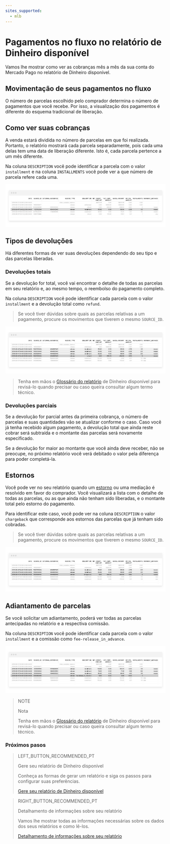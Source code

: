 ```yaml
---
sites_supported:
  - mlb
---
```


# Pagamentos no fluxo no relatório de Dinheiro disponível

Vamos lhe mostrar como ver as cobranças mês a mês da sua conta do Mercado Pago no relatório de Dinheiro disponível.

## Movimentação de seus pagamentos no fluxo

O número de parcelas escolhido pelo comprador determina o número de pagamentos que você recebe. Por isso, a visualização dos pagamentos é diferente do esquema tradicional de liberação.

## Como ver suas cobranças

A venda estará dividida no número de parcelas em que foi realizada. Portanto, o relatório mostrará cada parcela separadamente, pois cada uma delas tem uma data de liberação diferente. Isto é, cada parcela pertence a um mês diferente.

Na coluna `DESCRIPTION` você pode identificar a parcela com o valor `installment` e na coluna `INSTALLMENTS` você pode ver a que número de parcela refere cada uma.

![Ejemplo de liberación de cuota](/images/manage-account/reports/reports-information-details/pnf-liberacion-de-cuota-bank.png)

## Tipos de devoluções

Há diferentes formas de ver suas devoluções dependendo do seu tipo e das parcelas liberadas.

### Devoluções totais

Se a devolução for total, você vai encontrar o detalhe de todas as parcelas em seu relatório e, ao mesmo tempo, o reembolso do pagamento completo.

Na coluna `DESCRIPTION` você pode identificar cada parcela com o valor `installment` e a devolução total como `refund`.


> Se você tiver dúvidas sobre quais as parcelas relativas a um pagamento, procure os movimentos que tiverem o mesmo `SOURCE_ID`.

![Ejemplo de reembolso antes de liberar alguna cuota](/images/manage-account/reports/reports-information-details/pnf-reembolso-antes-de-liberar-bank.png)

> Tenha em mãos o [Glossário do relatório](https://www.mercadopago.com.ar/developers/pt/guides/reports/available-money/glossary/) de Dinheiro disponível para revisá-lo quando precisar ou caso queira consultar algum termo técnico.


### Devoluções parciais

Se a devolução for parcial antes da primeira cobrança, o número de parcelas e suas quantidades vão se atualizar conforme o caso. Caso você já tenha recebido algum pagamento, a devolução total que ainda reste cobrar será subtraída e o montante das parcelas será novamente especificado.

Se a devolução for maior ao montante que você ainda deve receber, não se preocupe, no próximo relatório você verá debitado o valor pela diferença para poder completá-la.

## Estornos

Você pode ver no seu relatório quando um [estorno](https://www.mercadopago.com.ar/developers/pt/guides/manage-account/chargebacks/) ou uma mediação é resolvido em favor do comprador. Você visualizará a lista com o detalhe de todas as parcelas, ou as que ainda não tenham sido liberadas, e o montante total pelo estorno do pagamento.

Para identificar este caso, você pode ver na coluna `DESCRIPTION` o valor `chargeback` que corresponde aos estornos das parcelas que já tenham sido cobradas.

> Se você tiver dúvidas sobre quais as parcelas relativas a um pagamento, procure os movimentos que tiverem o mesmo `SOURCE_ID`.

![Ejemplo de contracargo](/images/manage-account/reports/reports-information-details/pnf-contracargo-luego-de-liberar-bank.png)

## Adiantamento de parcelas

Se você solicitar um adiantamento, poderá ver todas as parcelas antecipadas no relatório e a respectiva comissão.

Na coluna `DESCRIPTION` você pode identificar cada parcela com o valor `installment` e a comissão como `fee-release_in_advance`.

![Ejemplo de adelanto de cuotas](/images/manage-account/reports/reports-information-details/pnf-adelanto-de-cuotas-bank.png)

> NOTE
>
> Nota
>
> Tenha em mãos o [Glossário do relatório](https://www.mercadopago.com.ar/developers/pt/guides/reports/available-money/glossary/) de Dinheiro disponível para revisá-lo quando precisar ou caso queira consultar algum termo técnico.


### Próximos pasos

> LEFT_BUTTON_RECOMMENDED_PT
>
> Gere seu relatório de Dinheiro disponível
>
> Conheça as formas de gerar um relatório e siga os passos para configurar suas preferências.
>
> [Gere seu relatório de Dinheiro disponível](https://www.mercadopago.com.ar/developers/pt/guides/reports/available-money/generate/)

> RIGHT_BUTTON_RECOMMENDED_PT
>
> Detalhamento de informações sobre seu relatório
>
> Vamos lhe mostrar todas as informações necessárias sobre os dados dos seus relatórios e como lê-los.
>
> [Detalhamento de informações sobre seu relatório](https://www.mercadopago.com.ar/developers/pt/guides/reports/extra/reports-information-details/)
